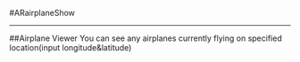 #ARairplaneShow
****
##Airplane Viewer
You can see any airplanes currently flying on specified location(input longitude&latitude)
